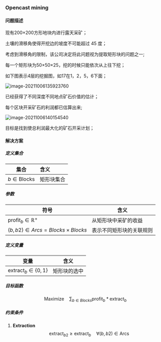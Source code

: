 ### Opencast mining

#### 问题描述

现有200$\times$200方形地块内进行露天采矿；

土壤的滑移角使得开挖边的坡度不可能超过 45 度；

考虑到滑移角的限制，该公司决定将此问题视为提取矩形块的问题之一;

每一个矩形块为50$\times$50$\times$25，挖的时候只能依次从上往下挖；

如下图表示4层的挖掘图，如17在1，2，5，6下面；

![image-20211006135923760](D:\github\Model-Building-in-Mathematical-Programming\image\opencast_mining.jpg)

已经获得了不同深度不同地点矿石价值的估计；

每个区块开采矿石的利润都已估算出来;

![image-20211006140154540](D:\github\Model-Building-in-Mathematical-Programming\image\opencast_mining_data.jpg)

目标是找到使总利润最大化的矿石开采计划； 

####  解决方案

##### 定义集合

| 集合                 | 含义       |
| -------------------- | :--------- |
| $b\in \text{Blocks}$ | 矩形块集合 |

##### 参数

| 符号                                     | 含义                     |
| ---------------------------------------- | ------------------------ |
| $\text{profit}_{b} \in \mathbb{R}^+$     | 从矩形块中采矿的收益     |
| $(b,b2) \in Arcs = Blocks \times Blocks$ | 表示不同矩形块的关联规则 |

##### 定义变量

| 变量                             | 含义         |
| -------------------------------- | ------------ |
| $\text{extract}_{b} \in \{0,1\}$ | 矩形块的选中 |

##### 目标函数

$$
\begin{equation}
\text{Maximize} \quad \sum_{b \in Blocks} \text{profit}_{b}*\text{extract}_{b}
\end{equation}
$$



##### 约束条件

1. **Extraction**
   $$
   \begin{equation}
   \text{extract}_{b2} \geq \text{extract}_{b} \quad \forall (b,b2) \in \text{Arcs}
   \end{equation}
   $$
   